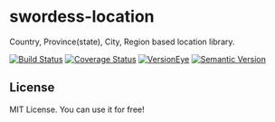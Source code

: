 # swordess-location
Country, Province(state), City, Region based location library.

[![Build Status](https://travis-ci.org/xingyuli/swordess-location.svg?branch=master)](https://travis-ci.org/xingyuli/swordess-location)
[![Coverage Status](https://coveralls.io/repos/github/xingyuli/swordess-location/badge.svg?branch=master)](https://coveralls.io/github/xingyuli/swordess-location?branch=master)
[![VersionEye](https://www.versioneye.com/user/projects/56c6f55def3f98000afeeaae/badge.svg)](https://www.versioneye.com/user/projects/56c6f55def3f98000afeeaae?child=summary)
[![Semantic Version](https://img.shields.io/sem%20ver/v2.0.0.png)](http://semver.org/spec/v2.0.0.html)

## License

MIT License. You can use it for free!
